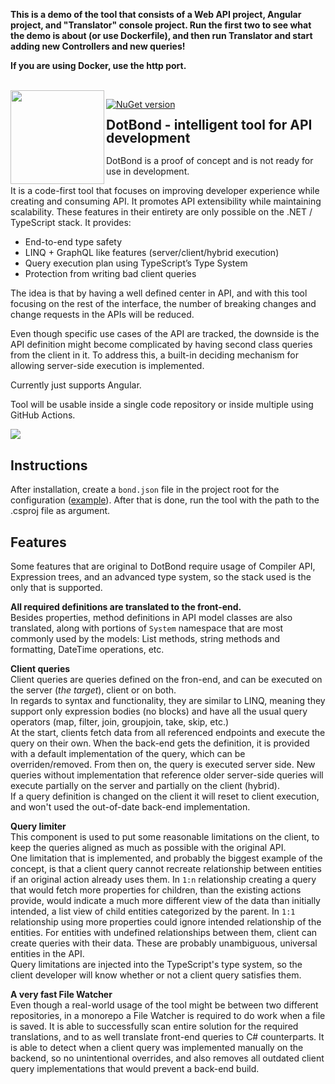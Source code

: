 ﻿**This is a demo of the tool that consists of a Web API project, Angular project, and "Translator" console project.
Run the first two to see what the demo is about (or use Dockerfile), and then run Translator and start adding new Controllers and new queries!**

**If you are using Docker, use the http port.**

<br/>
<img align="left" src="https://i.imgur.com/qfZKQUJ.png" width="150" />

[![NuGet version](https://badge.fury.io/nu/xseine.dotbond.svg)](https://badge.fury.io/nu/xseine.dotbond)

<h2 style="margin-top: 0; line-height: 1">DotBond - intelligent tool for API development</h2>
    
DotBond is a proof of concept and is not ready for use in development.

It is a code-first tool that focuses on improving developer experience while creating and consuming API.
It promotes API extensibility while maintaining scalability.
These features in their entirety are only possible on the .NET / TypeScript stack.
It provides:
- End-to-end type safety
- LINQ + GraphQL like features (server/client/hybrid execution)
- Query execution plan using TypeScript’s Type System
- Protection from writing bad client queries

The idea is that by having a well defined center in API,
and with this tool focusing on the rest of the interface,
the number of breaking changes and change requests in the APIs will be reduced.

Even though specific use cases of the API are tracked,
the downside is the API definition might become complicated by having second class queries from the client in it.
To address this, a built-in deciding mechanism for allowing server-side execution is implemented.

Currently just supports Angular.

Tool will be usable inside a single code repository or inside multiple using GitHub Actions.

<img src="https://i.imgur.com/d0DVlfy.png" />

## Instructions

After installation, create a `bond.json` file in the project root for the configuration ([example](https://raw.githubusercontent.com/xseine/dotbond-prototype/develop/BondPrototype/bond.json)). After
that is done, run the tool with the path to the .csproj file as argument.

## Features

Some features that are original to DotBond require usage of Compiler API, Expression trees, and an advanced type system,
so the stack used is the only that is supported.

**All required definitions are translated to the front-end.** <br/>
Besides properties, method definitions in API model classes are also translated, along with portions of `System` namespace
that are most commonly used by the models: List methods, string methods and formatting, DateTime operations, etc.

**Client queries** <br/>
Client queries are queries defined on the fron-end, and can be executed on the server (_the target_), client or on both. <br/> 
In regards to syntax and functionality, they are similar to LINQ, meaning they support only expression bodies (no blocks) 
and have all the usual query operators (map, filter, join, groupjoin, take, skip, etc.) <br/>
At the start, clients fetch data from all referenced endpoints and execute the query on their own.
When the back-end gets the definition, it is provided with a default implementation of the query, which can be overriden/removed.
From then on, the query is executed server side. New queries without implementation that reference older server-side queries
will execute partially on the server and partially on the client (hybrid).<br/>
If a query definition is changed on the client it will reset to client execution, and won't used the out-of-date back-end implementation.

**Query limiter** <br/>
This component is used to put some reasonable limitations on the client,
to keep the queries aligned as much as possible with the original API. <br/>
One limitation that is implemented, and probably the biggest example of the concept,
is that a client query cannot recreate relationship between entities if an original action already uses them.
In `1:n` relationship creating a query that would fetch more properties for children, than the existing actions provide,
would indicate a much more different view of the data than initially intended, a list view of child entities categorized by the parent.
In `1:1` relationship using more properties could ignore intended relationship of the entities.
For entities with undefined relationships between them, client can create queries with their data.
These are probably unambiguous, universal entities in the API.<br/>
Query limitations are injected into the TypeScript's type system, so the client developer will know whether or not a client query satisfies them.

**A very fast File Watcher** <br/>
Even though a real-world usage of the tool might be between two different repositories, in a monorepo a File Watcher is required
to do work when a file is saved. It is able to successfully scan entire solution for the required translations, and to as well
translate front-end queries to C# counterparts. It is able to detect when a client query was implemented manually on the backend,
so no unintentional overrides, and also removes all outdated client query implementations that would prevent a back-end build.
